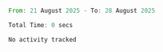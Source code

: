 <!--START_SECTION:waka-->

```rust
From: 21 August 2025 - To: 28 August 2025

Total Time: 0 secs

No activity tracked
```

<!--END_SECTION:waka-->
